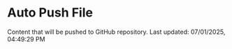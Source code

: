 # Auto Push File

Content that will be pushed to GitHub repository.
Last updated: 07/01/2025, 04:49:29 PM